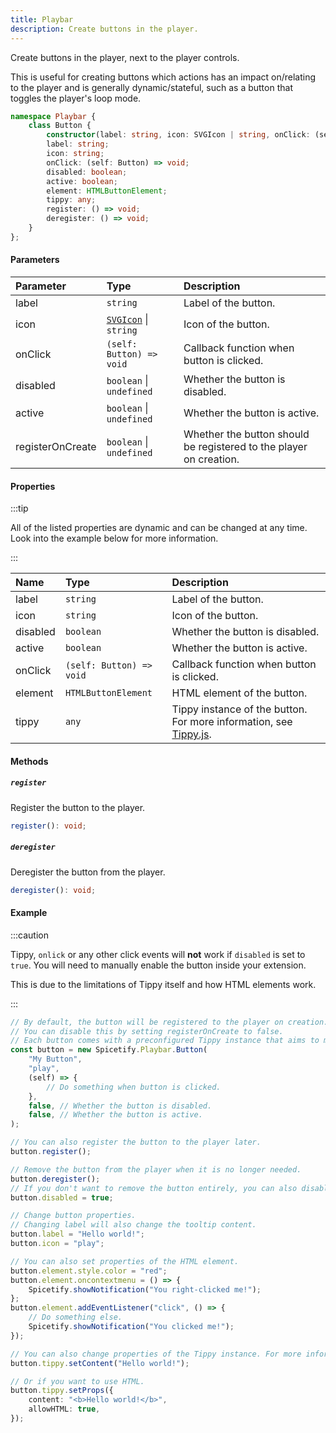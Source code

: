 ```yaml
---
title: Playbar
description: Create buttons in the player.
---
```


Create buttons in the player, next to the player controls.

This is useful for creating buttons which actions has an impact on/relating to the player and is generally dynamic/stateful, such as a button that toggles the player's loop mode.

```ts
namespace Playbar {
    class Button {
        constructor(label: string, icon: SVGIcon | string, onClick: (self: Button) => void, disabled?: boolean, active?: boolean, registerOnCreate?: boolean);
        label: string;
        icon: string;
        onClick: (self: Button) => void;
        disabled: boolean;
        active: boolean;
        element: HTMLButtonElement;
        tippy: any;
        register: () => void;
        deregister: () => void;
    }
};
```

#### Parameters

| Parameter | Type | Description |
| :--- | :--- | :--- |
| label | `string` | Label of the button. |
| icon | [`SVGIcon`](/docs/development/api-wrapper/types/svgicon) &#124; `string` | Icon of the button. |
| onClick | `(self: Button) => void` | Callback function when button is clicked. |
| disabled | `boolean` &#124; `undefined` | Whether the button is disabled. |
| active | `boolean` &#124; `undefined` | Whether the button is active. |
| registerOnCreate | `boolean` &#124; `undefined` | Whether the button should be registered to the player on creation. |

#### Properties

:::tip

All of the listed properties are dynamic and can be changed at any time. Look into the example below for more information.

:::

| Name | Type | Description |
| :--- | :--- | :--- |
| label | `string` | Label of the button. |
| icon | `string` | Icon of the button. |
| disabled | `boolean` | Whether the button is disabled. |
| active | `boolean` | Whether the button is active. |
| onClick | `(self: Button) => void` | Callback function when button is clicked. |
| element | `HTMLButtonElement` | HTML element of the button. |
| tippy | `any` | Tippy instance of the button. For more information, see [Tippy.js](https://atomiks.github.io/tippyjs/v6/tippy-instance/). |

#### Methods

##### `register`

Register the button to the player.

```ts
register(): void;
```

##### `deregister`

Deregister the button from the player.

```ts
deregister(): void;
```

#### Example

:::caution

Tippy, `onlick` or any other click events will **not** work if `disabled` is set to `true`. You will need to manually enable the button inside your extension.

This is due to the limitations of Tippy itself and how HTML elements work.

:::

```ts
// By default, the button will be registered to the player on creation.
// You can disable this by setting registerOnCreate to false.
// Each button comes with a preconfigured Tippy instance that aims to mimic the original Spotify tooltip.
const button = new Spicetify.Playbar.Button(
    "My Button",
    "play",
    (self) => {
        // Do something when button is clicked.
    },
    false, // Whether the button is disabled.
    false, // Whether the button is active.
);

// You can also register the button to the player later.
button.register();

// Remove the button from the player when it is no longer needed.
button.deregister();
// If you don't want to remove the button entirely, you can also disable it.
button.disabled = true;

// Change button properties.
// Changing label will also change the tooltip content.
button.label = "Hello world!";
button.icon = "play";

// You can also set properties of the HTML element.
button.element.style.color = "red";
button.element.oncontextmenu = () => {
    Spicetify.showNotification("You right-clicked me!");
};
button.element.addEventListener("click", () => {
    // Do something else.
    Spicetify.showNotification("You clicked me!");
});

// You can also change properties of the Tippy instance. For more information, see https://atomiks.github.io/tippyjs/v6/tippy-instance/.
button.tippy.setContent("Hello world!");

// Or if you want to use HTML.
button.tippy.setProps({
    content: "<b>Hello world!</b>",
    allowHTML: true,
});